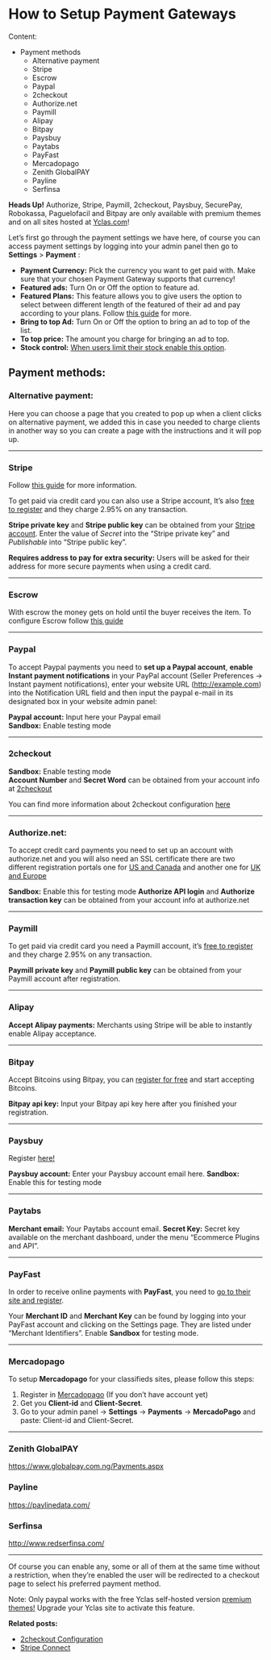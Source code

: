 # How to Setup Payment Gateways
Content:
-   Payment methods
    -   Alternative payment
    -   Stripe
    -   Escrow
    -   Paypal
    -   2checkout
    -   Authorize.net
    -   Paymill
    -   Alipay
    -   Bitpay
    -   Paysbuy
    -   Paytabs
    -   PayFast
    -   Mercadopago
    -   Zenith GlobalPAY
    -   Payline
    -   Serfinsa

**Heads Up!**  Authorize, Stripe, Paymill, 2checkout, Paysbuy, SecurePay, Robokassa, Paguelofacil and Bitpay are only available with premium themes and on all sites hosted at  [Yclas.com](https://yclas.com/)!

  
Let’s first go through the payment settings we have here, of course you can access payment settings by logging into your admin panel  then go to  **Settings**  >  **Payment**  :

-   **Payment Currency:**  Pick the currency you want to get paid with. Make sure that your chosen Payment Gateway supports that currency!
-   **Featured ads:**  Turn On or Off the option to feature ad.
-   **Featured Plans:**  This feature allows you to give users the option to select between different length of the featured of their ad and pay according to your plans. Follow  [this guide](https://docs.yclas.com/how-to-create-featured-plan)  for more.
-   **Bring to top Ad:**  Turn On or Off the option to bring an ad to top of the list.
-   **To top price:**  The amount you charge for bringing an ad to top.
-   **Stock control:**  [When users limit their stock enable this option](https://docs.yclas.com/pay-directly-from-ad/).

## Payment methods:

### Alternative payment:

Here you can choose a page that you created to pop up when a client clicks on alternative payment, we added this in case you needed to charge clients in another way so you can create a page with the instructions and it will pop up.

----------

### Stripe

Follow  [this guide](https://docs.yclas.com/stripe)  for more information.

To get paid via credit card you can also use a Stripe account, It’s also  [free to register](https://stripe.com/)  and they charge 2.95% on any transaction.

**Stripe private key**  and  **Stripe public key**  can be obtained from your  [Stripe account](https://dashboard.stripe.com/account/apikeys). Enter the value of  _Secret_  into the “Stripe private key” and  _Publishable_  into “Stripe public key”.

**Requires address to pay for extra security:**  Users will be asked for their address for more secure payments when using a credit card.

----------

### Escrow

With escrow the money gets on hold until the buyer receives the item. To configure Escrow follow  [this guide](https://docs.yclas.com/escrow-pay)

----------

### Paypal

To accept Paypal payments you need to  **set up a Paypal account**,  **enable Instant payment notifications**  in your PayPal account (Seller Preferences -> Instant payment notifications), enter your website URL (http://example.com) into the Notification URL field and then input the paypal e-mail in its designated box in your website admin panel:

**Paypal account:**  Input here your Paypal email  
**Sandbox:**  Enable testing mode  

----------

### 2checkout

**Sandbox:**  Enable testing mode  
**Account Number**  and  **Secret Word**  can be obtained from your account info at  [2checkout](https://www.2checkout.com/)

You can find more information about 2checkout configuration  [here](https://docs.yclas.com/2checkout-configuration)

----------

### Authorize.net:

To accept credit card payments you need to set up an account with authorize.net and you will also need an SSL certificate there are two different registration portals one for  [US and Canada](http://reseller.authorize.net/application/signupnow/?id=AUAffiliate&rid=26776)  and another one for  [UK and Europe](http://reseller.authorize.net/application/?id=5561123)

**Sandbox:**  Enable this for testing mode  **Authorize API login**  and  **Authorize transaction key**  can be obtained from your account info at authorize.net

----------

### Paymill

To get paid via credit card you need a Paymill account, it’s  [free to register](https://app.paymill.com/en-en/auth/register?referrer=openclassifieds)  and they charge 2.95% on any transaction.

**Paymill private key**  and  **Paymill public key**  can be obtained from your Paymill account after registration.

----------

### Alipay

**Accept Alipay payments:**  Merchants using Stripe will be able to instantly enable Alipay acceptance.

----------

### Bitpay

Accept Bitcoins using Bitpay, you can  [register for free](https://bitpay.com/)  and start accepting Bitcoins.

**Bitpay api key:**  Input your Bitpay api key here after you finished your registration.

----------

### Paysbuy

Register  [here!](https://paysbuy.com/)

**Paysbuy account:**  Enter your Paysbuy account email here.  **Sandbox:**  Enable this for testing mode

----------

### Paytabs

**Merchant email:**  Your Paytabs account email.  **Secret Key:**  Secret key available on the merchant dashboard, under the menu “Ecommerce Plugins and API”.

----------

### PayFast

In order to receive online payments with  **PayFast**, you need to  [go to their site and register](https://www.payfast.co.za/user/register/full).

Your  **Merchant ID**  and  **Merchant Key**  can be found by logging into your PayFast account and clicking on the Settings page. They are listed under “Merchant Identifiers”. Enable  **Sandbox**  for testing mode.

----------

### Mercadopago

To setup  **Mercadopago**  for your classifieds sites, please follow this steps:

1.  Register in  [Mercadopago](https://www.mercadopago.com/)  (If you don’t have account yet)
2.  Get you  **Client-id**  and  **Client-Secret**.
3.  Go to your admin panel ->  **Settings**  ->  **Payments**  ->  **MercadoPago**  and paste: Client-id and Client-Secret.

----------

### Zenith GlobalPAY

https://www.globalpay.com.ng/Payments.aspx

### Payline

https://paylinedata.com/

### Serfinsa

http://www.redserfinsa.com/

----------

Of course you can enable any, some or all of them at the same time without a restriction, when they’re enabled the user will be redirected to a checkout page to select his preferred payment method.

  

Note: Only paypal works with the free Yclas self-hosted version  [premium themes!](https://selfhosted.yclas.com/)  Upgrade your Yclas site to activate this feature.

  
**Related posts:**

-   [2checkout Configuration](https://docs.yclas.com/2checkout-configuration)
-   [Stripe Connect](https://docs.yclas.com/stripe)
